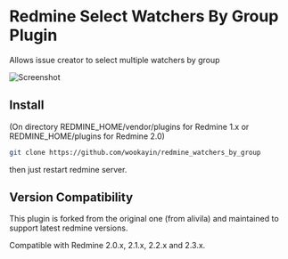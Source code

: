 Redmine Select Watchers By Group Plugin
=======================================

Allows issue creator to select multiple watchers by group

![Screenshot](https://raw.github.com/wookayin/redmine_watchers_by_group/master/screenshot.png)

## Install

(On directory REDMINE_HOME/vendor/plugins for Redmine 1.x or REDMINE_HOME/plugins for Redmine 2.0)

```bash
git clone https://github.com/wookayin/redmine_watchers_by_group
```

then just restart redmine server.

## Version Compatibility

This plugin is forked from the original one (from alivila) and maintained to support latest redmine versions.

Compatible with Redmine 2.0.x, 2.1.x, 2.2.x and 2.3.x.

